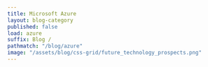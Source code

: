 ```yaml
---
title: Microsoft Azure
layout: blog-category
published: false
load: azure
suffix: Blog /
pathmatch: "/blog/azure"
image: "/assets/blog/css-grid/future_technology_prospects.png"
---
```


